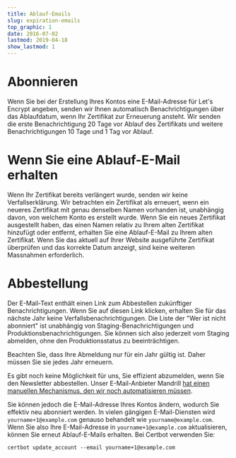 ```yaml
---
title: Ablauf-Emails
slug: expiration-emails
top_graphic: 1
date: 2016-07-02
lastmod: 2019-04-18
show_lastmod: 1
---
```



# Abonnieren

Wenn Sie bei der Erstellung Ihres Kontos eine E-Mail-Adresse für Let's Encrypt angeben, senden wir Ihnen automatisch Benachrichtigungen über das Ablaufdatum, wenn Ihr Zertifikat zur Erneuerung ansteht. Wir senden die erste Benachrichtigung 20 Tage vor Ablauf des Zertifikats und weitere Benachrichtigungen 10 Tage und 1 Tag vor Ablauf.

# Wenn Sie eine Ablauf-E-Mail erhalten

Wenn Ihr Zertifikat bereits verlängert wurde, senden wir keine Verfallserklärung. Wir betrachten ein Zertifikat als erneuert, wenn ein neueres Zertifikat mit genau denselben Namen vorhanden ist, unabhängig davon, von welchem Konto es erstellt wurde.
Wenn Sie ein neues Zertifikat ausgestellt haben, das einen Namen relativ zu Ihrem alten Zertifikat hinzufügt oder entfernt, erhalten Sie eine Ablauf-E-Mail zu Ihrem alten Zertifikat.
Wenn Sie das aktuell auf Ihrer Website ausgeführte Zertifikat überprüfen und das korrekte Datum anzeigt, sind keine weiteren Massnahmen erforderlich.

# Abbestellung

Der E-Mail-Text enthält einen Link zum Abbestellen zukünftiger Benachrichtigungen. Wenn Sie auf diesen Link klicken, erhalten Sie für das nächste Jahr keine Verfallsbenachrichtigungen.
Die Liste der "Wer ist nicht abonniert" ist unabhängig von Staging-Benachrichtigungen und Produktionsbenachrichtigungen. Sie können sich also jederzeit vom Staging abmelden, ohne den Produktionsstatus zu beeinträchtigen.

Beachten Sie, dass Ihre Abmeldung nur für ein Jahr gültig ist. Daher müssen Sie sie jedes Jahr erneuern.

Es gibt noch keine Möglichkeit für uns, Sie effizient abzumelden, wenn Sie den Newsletter abbestellen. Unser E-Mail-Anbieter Mandrill [hat einen manuellen Mechanismus, den wir noch automatisieren müssen](https://mandrill.zendesk.com/hc/en-us/articles/205582947-About-Unsubscribes).

Sie können jedoch die E-Mail-Adresse Ihres Kontos ändern, wodurch Sie effektiv neu abonniert werden. In vielen gängigen E-Mail-Diensten wird `yourname+1@example.com` genauso behandelt wie `yourname@example.com`. Wenn Sie also Ihre E-Mail-Adresse in `yourname+1@example.com` aktualisieren, können Sie erneut Ablauf-E-Mails erhalten. Bei Certbot verwenden Sie:

`certbot update_account --email yourname+1@example.com`
